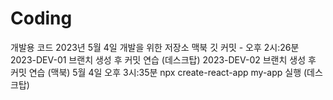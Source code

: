# Coding

개발용 코드
2023년 5월 4일 개발을 위한 저장소
맥북 깃 커밋 - 오후 2시:26분
2023-DEV-01 브랜치 생성 후 커밋 연습 (데스크탑)
2023-DEV-02 브랜치 생성 후 커밋 연습 (맥북)
5월 4일 오후 3시:35분 npx create-react-app my-app 실행 (데스크탑)